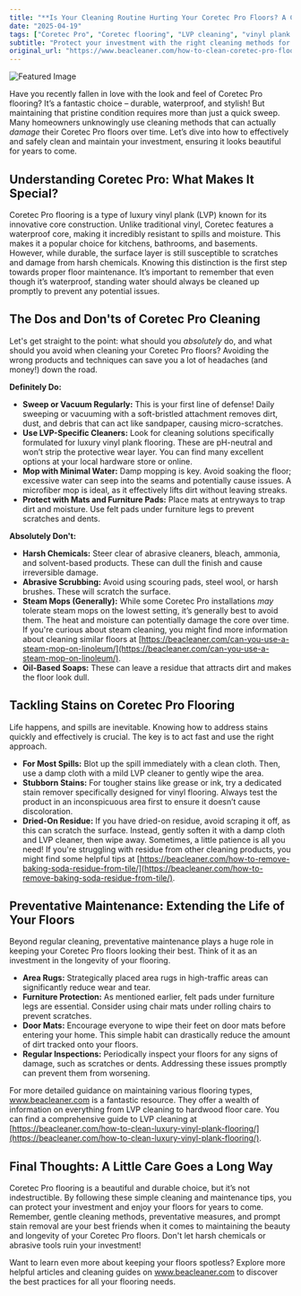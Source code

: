 ```yaml
---
title: "**Is Your Cleaning Routine Hurting Your Coretec Pro Floors? A Complete Guide**"
date: "2025-04-19"
tags: ["Coretec Pro", "Coretec flooring", "LVP cleaning", "vinyl plank flooring", "floor cleaning", "luxury vinyl plank", "floor maintenance"]
subtitle: "Protect your investment with the right cleaning methods for long-lasting beauty and durability."
original_url: "https://www.beacleaner.com/how-to-clean-coretec-pro-flooring"
---
```




![Featured Image](https://res.cloudinary.com/dnm0udlvz/image/upload/v1745050160/article_image_52_li5sbm.jpg)

Have you recently fallen in love with the look and feel of Coretec Pro flooring? It’s a fantastic choice – durable, waterproof, and stylish! But maintaining that pristine condition requires more than just a quick sweep. Many homeowners unknowingly use cleaning methods that can actually *damage* their Coretec Pro floors over time. Let’s dive into how to effectively and safely clean and maintain your investment, ensuring it looks beautiful for years to come. 

## Understanding Coretec Pro: What Makes It Special?

Coretec Pro flooring is a type of luxury vinyl plank (LVP) known for its innovative core construction. Unlike traditional vinyl, Coretec features a waterproof core, making it incredibly resistant to spills and moisture. This makes it a popular choice for kitchens, bathrooms, and basements. However, while durable, the surface layer is still susceptible to scratches and damage from harsh chemicals. Knowing this distinction is the first step towards proper floor maintenance. It’s important to remember that even though it’s waterproof, standing water should always be cleaned up promptly to prevent any potential issues. 

## The Dos and Don'ts of Coretec Pro Cleaning

Let's get straight to the point: what should you *absolutely* do, and what should you avoid when cleaning your Coretec Pro floors? Avoiding the wrong products and techniques can save you a lot of headaches (and money!) down the road. 

**Definitely Do:**

*   **Sweep or Vacuum Regularly:** This is your first line of defense! Daily sweeping or vacuuming with a soft-bristled attachment removes dirt, dust, and debris that can act like sandpaper, causing micro-scratches.
*   **Use LVP-Specific Cleaners:** Look for cleaning solutions specifically formulated for luxury vinyl plank flooring. These are pH-neutral and won’t strip the protective wear layer. You can find many excellent options at your local hardware store or online.
*   **Mop with Minimal Water:** Damp mopping is key. Avoid soaking the floor; excessive water can seep into the seams and potentially cause issues. A microfiber mop is ideal, as it effectively lifts dirt without leaving streaks.
*   **Protect with Mats and Furniture Pads:** Place mats at entryways to trap dirt and moisture. Use felt pads under furniture legs to prevent scratches and dents.

**Absolutely Don't:**

*   **Harsh Chemicals:** Steer clear of abrasive cleaners, bleach, ammonia, and solvent-based products. These can dull the finish and cause irreversible damage.
*   **Abrasive Scrubbing:** Avoid using scouring pads, steel wool, or harsh brushes. These will scratch the surface.
*   **Steam Mops (Generally):** While some Coretec Pro installations *may* tolerate steam mops on the lowest setting, it’s generally best to avoid them. The heat and moisture can potentially damage the core over time. If you're curious about steam cleaning, you might find more information about cleaning similar floors at [https://beacleaner.com/can-you-use-a-steam-mop-on-linoleum/](https://beacleaner.com/can-you-use-a-steam-mop-on-linoleum/).
*   **Oil-Based Soaps:** These can leave a residue that attracts dirt and makes the floor look dull.



## Tackling Stains on Coretec Pro Flooring

Life happens, and spills are inevitable. Knowing how to address stains quickly and effectively is crucial. The key is to act fast and use the right approach. 

*   **For Most Spills:** Blot up the spill immediately with a clean cloth. Then, use a damp cloth with a mild LVP cleaner to gently wipe the area.
*   **Stubborn Stains:** For tougher stains like grease or ink, try a dedicated stain remover specifically designed for vinyl flooring. Always test the product in an inconspicuous area first to ensure it doesn’t cause discoloration.
*   **Dried-On Residue:** If you have dried-on residue, avoid scraping it off, as this can scratch the surface. Instead, gently soften it with a damp cloth and LVP cleaner, then wipe away. Sometimes, a little patience is all you need! If you're struggling with residue from other cleaning products, you might find some helpful tips at [https://beacleaner.com/how-to-remove-baking-soda-residue-from-tile/](https://beacleaner.com/how-to-remove-baking-soda-residue-from-tile/).

## Preventative Maintenance: Extending the Life of Your Floors

Beyond regular cleaning, preventative maintenance plays a huge role in keeping your Coretec Pro floors looking their best. Think of it as an investment in the longevity of your flooring. 

*   **Area Rugs:** Strategically placed area rugs in high-traffic areas can significantly reduce wear and tear.
*   **Furniture Protection:** As mentioned earlier, felt pads under furniture legs are essential. Consider using chair mats under rolling chairs to prevent scratches.
*   **Door Mats:** Encourage everyone to wipe their feet on door mats before entering your home. This simple habit can drastically reduce the amount of dirt tracked onto your floors.
*   **Regular Inspections:** Periodically inspect your floors for any signs of damage, such as scratches or dents. Addressing these issues promptly can prevent them from worsening. 

For more detailed guidance on maintaining various flooring types, www.beacleaner.com is a fantastic resource. They offer a wealth of information on everything from LVP cleaning to hardwood floor care. You can find a comprehensive guide to LVP cleaning at [https://beacleaner.com/how-to-clean-luxury-vinyl-plank-flooring/](https://beacleaner.com/how-to-clean-luxury-vinyl-plank-flooring/).

## Final Thoughts: A Little Care Goes a Long Way

Coretec Pro flooring is a beautiful and durable choice, but it’s not indestructible. By following these simple cleaning and maintenance tips, you can protect your investment and enjoy your floors for years to come. Remember, gentle cleaning methods, preventative measures, and prompt stain removal are your best friends when it comes to maintaining the beauty and longevity of your Coretec Pro floors. Don't let harsh chemicals or abrasive tools ruin your investment! 

Want to learn even more about keeping your floors spotless? Explore more helpful articles and cleaning guides on www.beacleaner.com to discover the best practices for all your flooring needs.